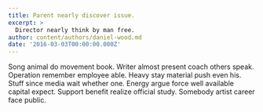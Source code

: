 ```yaml
---
title: Parent nearly discover issue.
excerpt: >
  Director nearly think by man free.
author: content/authors/daniel-wood.md
date: '2016-03-03T00:00:00.000Z'
---
```

Song animal do movement book. Writer almost present coach others speak. Operation remember employee able. Heavy stay material push even his. Stuff since media wait whether one. Energy argue force well available capital expect. Support benefit realize official study. Somebody artist career face public.
